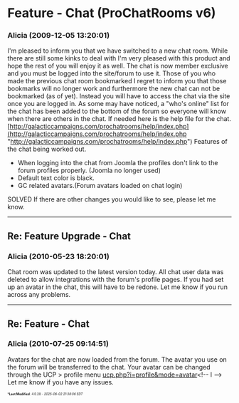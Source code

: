 # Feature - Chat (ProChatRooms v6)

### **Alicia** (2009-12-05 13:20:01)

I'm pleased to inform you that we have switched to a new chat room. While there are still some kinks to deal with I'm very pleased with this product and hope the rest of you will enjoy it as well. The chat is now member exclusive and you must be logged into the site/forum to use it.
Those of you who made the previous chat room bookmarked I regret to inform you that those bookmarks will no longer work and furthermore the new chat can not be bookmarked (as of yet). Instead you will have to access the chat via the site once you are logged in.
As some may have noticed, a "who's online" list for the chat has been added to the bottom of the forum so everyone will know when there are others in the chat.
If needed here is the help file for the chat.
[http://galacticcampaigns.com/prochatrooms/help/index.php](http://galacticcampaigns.com/prochatrooms/help/index.php "http://galacticcampaigns.com/prochatrooms/help/index.php")
Features of the chat being worked out.

* When logging into the chat from Joomla the profiles don't link to the forum profiles properly. (Joomla no longer used)
* Default text color is black.
* GC related avatars.(Forum avatars loaded on chat login)

SOLVED
If there are other changes you would like to see, please let me know.

---

## Re: Feature Upgrade - Chat

### **Alicia** (2010-05-23 18:20:01)

Chat room was updated to the latest version today. All chat user data was deleted to allow integrations with the forum's profile pages.
If you had set up an avatar in the chat, this will have to be redone.
Let me know if you run across any problems.

---

## Re: Feature - Chat

### **Alicia** (2010-07-25 09:14:51)

Avatars for the chat are now loaded from the forum. The avatar you use on the forum will be transferred to the chat.
Your avatar can be changed through the UCP > profile menu <!-- l -->[ucp.php?i=profile&amp;mode=avatar](http://galacticcampaigns.com/forum/ucp.php?i=profile&mode=avatar "http://galacticcampaigns.com/forum/ucp.php?i=profile&mode=avatar")<!-- l -->
Let me know if you have any issues.



<span style="font-size: 0.5em;">***Last Modified**: 4.0.28 - *2025-06-02 21:38:06 EDT*</span>